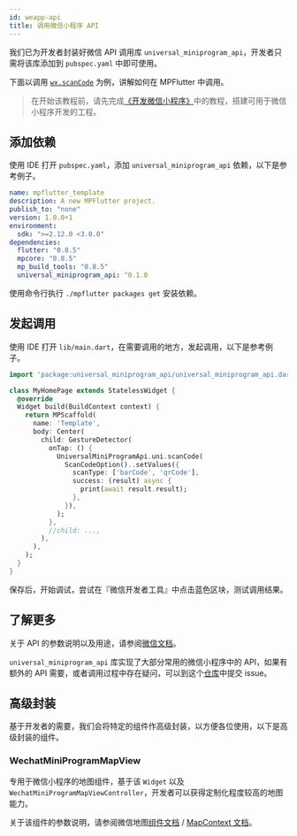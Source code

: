 ```yaml
---
id: weapp-api
title: 调用微信小程序 API
---
```


我们已为开发者封装好微信 API 调用库 `universal_miniprogram_api`，开发者只需将该库添加到 `pubspec.yaml` 中即可使用。

下面以调用 [`wx.scanCode`](https://developers.weixin.qq.com/miniprogram/dev/api/device/scan/wx.scanCode.html) 为例，讲解如何在 MPFlutter 中调用。

> 在开始该教程前，请先完成[《开发微信小程序》](./weapp-first-app)中的教程，搭建可用于微信小程序开发的工程。

## 添加依赖

使用 IDE 打开 `pubspec.yaml`，添加 `universal_miniprogram_api` 依赖，以下是参考例子。

```yaml
name: mpflutter_template
description: A new MPFlutter project.
publish_to: "none"
version: 1.0.0+1
environment:
  sdk: ">=2.12.0 <3.0.0"
dependencies:
  flutter: "0.8.5"
  mpcore: "0.8.5"
  mp_build_tools: "0.8.5"
  universal_miniprogram_api: ^0.1.0
```

使用命令行执行 `./mpflutter packages get` 安装依赖。

## 发起调用

使用 IDE 打开 `lib/main.dart`，在需要调用的地方，发起调用，以下是参考例子。

```dart
import 'package:universal_miniprogram_api/universal_miniprogram_api.dart';

class MyHomePage extends StatelessWidget {
  @override
  Widget build(BuildContext context) {
    return MPScaffold(
      name: 'Template',
      body: Center(
        child: GestureDetector(
          onTap: () {
            UniversalMiniProgramApi.uni.scanCode(
              ScanCodeOption()..setValues({
                scanType: ['barCode', 'qrCode'],
                success: (result) async {
                  print(await result.result);
                },
              }),
            );
          },
          //child: ...,
        ),
      ),
    );
  }
}
```

保存后，开始调试，尝试在『微信开发者工具』中点击蓝色区块，测试调用结果。

## 了解更多

关于 API 的参数说明以及用途，请参阅[微信文档](https://developers.weixin.qq.com/miniprogram/dev/api/)。

`universal_miniprogram_api` 库实现了大部分常用的微信小程序中的 API，如果有额外的 API 需要，或者调用过程中存在疑问，可以到这个[仓库](https://github.com/mpflutter-plugins/universal_miniprogram_api)中提交 issue。

## 高级封装

基于开发者的需要，我们会将特定的组件作高级封装，以方便各位使用，以下是高级封装的组件。

### WechatMiniProgramMapView

专用于微信小程序的地图组件，基于该 `Widget` 以及 `WechatMiniProgramMapViewController`，开发者可以获得定制化程度较高的地图能力。

关于该组件的参数说明，请参阅微信地图[组件文档](https://developers.weixin.qq.com/miniprogram/dev/component/map.html#个性化地图) / [MapContext 文档](https://developers.weixin.qq.com/miniprogram/dev/api/media/map/MapContext.html)。
